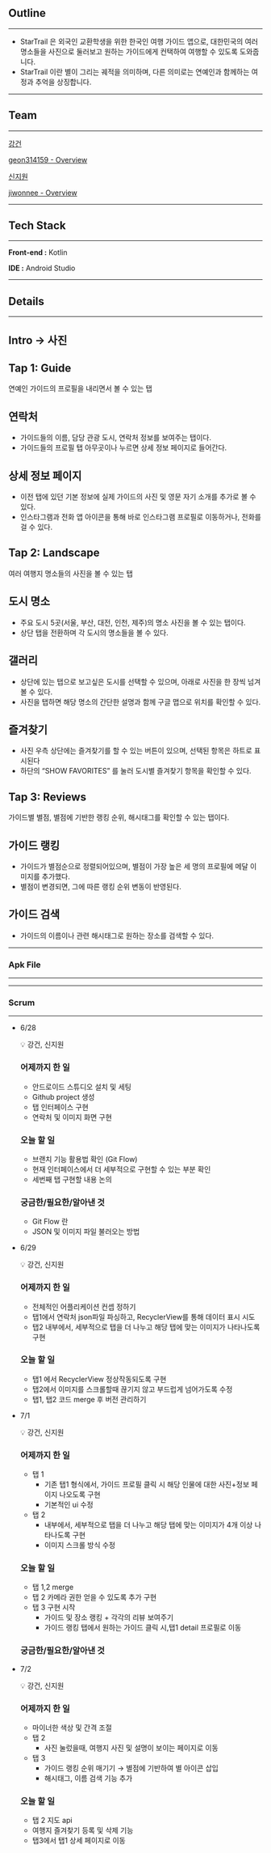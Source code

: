 ## Outline

---

- StarTrail 은 외국인 교환학생을 위한 한국인 여행 가이드 앱으로, 대한민국의 여러 명소들을 사진으로 둘러보고 원하는 가이드에게 컨택하여 여행할 수 있도록 도와줍니다.
- StarTrail 이란 별이 그리는 궤적을 의미하며, 다른 의미로는 연예인과 함께하는 여정과 추억을 상징합니다.

---

## Team

---

[강건](https://www.notion.so/a9f5fe76226a458b976db96edcffcf20?pvs=21) 

[geon314159 - Overview](https://github.com/geon314159)

[신지원](https://www.notion.so/26ddcb3aab754914b7de5f6e740523dd?pvs=21) 

[jiwonnee - Overview](https://github.com/jiwonnee)

---

## Tech Stack

---

**Front-end :** Kotlin

**IDE :** Android Studio

---

## Details

---

## Intro → 사진

## Tap 1: Guide

연예인 가이드의 프로필을 내리면서 볼 수 있는 탭

## 연락처

- 가이드들의 이름, 담당 관광 도시, 연락처 정보를 보여주는 탭이다.
- 가이드들의 프로필 탭 아무곳이나 누르면 상세 정보 페이지로 들어간다.

## 상세 정보 페이지

- 이전 탭에 있던 기본 정보에 실제 가이드의 사진 및 영문 자기 소개를 추가로 볼 수 있다.
- 인스타그램과 전화 앱 아이콘을 통해 바로 인스타그램 프로필로 이동하거나, 전화를 걸 수 있다.

## Tap 2: Landscape

여러 여행지 명소들의 사진을 볼 수 있는 탭

## 도시 명소

- 주요 도시 5곳(서울, 부산, 대전, 인천, 제주)의 명소 사진을 볼 수 있는 탭이다.
- 상단 탭을 전환하며 각 도시의 명소들을 볼 수 있다.

## 갤러리

- 상단에 있는 탭으로 보고싶은 도시를 선택할 수 있으며, 아래로 사진을 한 장씩 넘겨 볼 수 있다.
- 사진을 탭하면 해당 명소의 간단한 설명과 함께 구글 맵으로 위치를 확인할 수 있다.

## 즐겨찾기

- 사진 우측 상단에는 즐겨찾기를 할 수 있는 버튼이 있으며, 선택된 항목은 하트로 표시된다
- 하단의 “SHOW FAVORITES” 를 눌러 도시별 즐겨찾기 항목을 확인할 수 있다.

## Tap 3: Reviews

가이드별 별점, 별점에 기반한 랭킹 순위, 해시태그를 확인할 수 있는 탭이다.

## 가이드 랭킹

- 가이드가 별점순으로 정렬되어있으며, 별점이 가장 높은 세 명의 프로필에 메달 이미지를 추가했다.
- 별점이 변경되면, 그에 따른 랭킹 순위 변동이 반영된다.

## 가이드 검색

- 가이드의 이름이나 관련 해시태그로 원하는 장소를 검색할 수 있다.

---

### Apk File

---

---

### Scrum

---

- 6/28
    
    <aside>
    💡 강건, 신지원
    
    ### 어제까지 한 일
    
    - 안드로이드 스튜디오 설치 및 세팅
    - Github project 생성
    - 탭 인터페이스 구현
    - 연락처 및 이미지 화면 구현
    
    ### **오늘 할 일**
    
    - 브랜치 기능 활용법 확인 (Git Flow)
    - 현재 인터페이스에서 더 세부적으로 구현할 수 있는 부분 확인
    - 세번째 탭 구현할 내용 논의
    
    ### **궁금한/필요한/알아낸 것**
    
    - Git Flow 란
    - JSON 및 이미지 파일 불러오는 방법
    </aside>
    
- 6/29
    
    <aside>
    💡 강건, 신지원
    
    ### 어제까지 한 일
    
    - 전체적인 어플리케이션 컨셉 정하기
    - 탭1에서 연락처 json파일 파싱하고, RecyclerView를 통해 데이터 표시 시도
    - 탭2 내부에서, 세부적으로 탭을 더 나누고 해당 탭에 맞는 이미지가 나타나도록 구현
    
    ### **오늘 할 일**
    
    - 탭1 에서 RecyclerView 정상작동되도록 구현
    - 탭2에서 이미지를 스크롤할때 끊기지 않고 부드럽게 넘어가도록 수정
    - 탭1, 탭2 코드 merge 후 버전 관리하기
    </aside>
    
- 7/1
    
    <aside>
    💡 강건, 신지원
    
    ### 어제까지 한 일
    
    - 탭 1
        - 기존 탭1 형식에서, 가이드 프로필 클릭 시 해당 인물에 대한 사진+정보 페이지 나오도록 구현
        - 기본적인 ui 수정
    - 탭 2
        - 내부에서, 세부적으로 탭을 더 나누고 해당 탭에 맞는 이미지가 4개 이상 나타나도록 구현
        - 이미지 스크롤 방식 수정
    
    ### **오늘 할 일**
    
    - 탭 1,2 merge
    - 탭 2 카메라 권한 얻을 수 있도록 추가 구현
    - 탭 3 구현 시작
        - 가이드 및 장소 랭킹 + 각각의 리뷰 보여주기
        - 가이드 랭킹 탭에서 원하는 가이드 클릭 시,탭1 detail 프로필로 이동
    
    ### **궁금한/필요한/알아낸 것**
    
    </aside>
    
- 7/2
    
    <aside>
    💡 강건, 신지원
    
    ### 어제까지 한 일
    
    - 마이너한 색상 및 간격 조절
    - 탭 2
        - 사진 눌렀을때, 여행지 사진 및 설명이 보이는 페이지로 이동
    - 탭 3
        - 가이드 랭킹 순위 매기기 → 별점에 기반하여 별 아이콘 삽입
        - 해시태그, 이름 검색 기능 추가
    
    ### **오늘 할 일**
    
    - 탭 2 지도 api
    - 여행지 즐겨찾기 등록 및 삭제 기능
    - 탭3에서 탭1 상세 페이지로 이동
    </aside>
